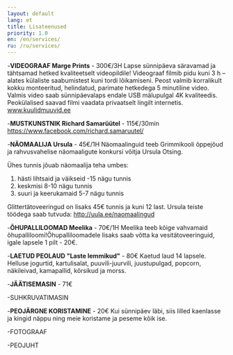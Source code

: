 ```yaml
---
layout: default
lang: et
title: Lisateenused
priority: 1.0
en: /en/services/
ru: /ru/services/
---
```

-**VIDEOGRAAF Marge Prints** - 300€/3H
Lapse sünnipäeva säravamad ja tähtsamad hetked kvaliteetselt videopildile!
Videograaf filmib pidu kuni 3 h – alates külaliste saabumistest kuni tordi lõikamiseni.
Peost valmib korralikult kokku monteeritud, helindatud, parimate hetkedega 5 minutiline video.
Valmis video saab sünnipäevalaps endale USB mälupulgal 4K kvaliteedis.
Peokülalised saavad filmi vaadata privaatselt lingilt internetis.
www.kuulidmuuvid.ee


-**MUSTKUNSTNIK  Richard Samarüütel** - 115€/30min
https://www.facebook.com/richard.samaruutel/


-**NÄOMAALIJA Ursula** - 45€/1H
Näomaalinguid teeb Grimmikooli õppejõud ja rahvusvahelise näomaaligute konkursi võitja Ursula Otsing. 

Ühes tunnis jõuab näomaalija teha umbes:
1) hästi lihtsaid ja väikseid -15 nägu tunnis
2) keskmisi 8-10 nägu tunnis
3) suuri ja keerukamaid 5-7 nägu tunnis

Glittertätoveeringud on lisaks 45€ tunnis ja kuni 12 last.
Ursula teiste töödega saab tutvuda: http://uula.ee/naomaalingud


-**ÕHUPALLILOOMAD Meelika** - 70€/1H
Meelika teeb kõige vahvamaid õhupalliloomi!Õhupalliloomadele lisaks saab võtta ka vesitätoveeringuid, igale lapsele 1 pilt - 20€. 


-**LAETUD PEOLAUD "Laste lemmikud"** - 80€
Kaetud laud 14 lapsele. 
Helluse jogurtid, kartulisalat, puuvili-juurvili, juustupulgad, popcorn, näkileivad, kamapallid, kõrsikud ja morss.


-**JÄÄTISEMASIN** - 71€



-SUHKRUVATIMASIN


-**PEOJÄRGNE KORISTAMINE** - 20€
Kui sünnipäev läbi, siis lilled kaenlasse ja kingid näppu ning meie koristame ja peseme kõik ise. 


-FOTOGRAAF


-PEOJUHT
